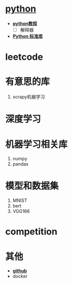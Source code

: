 # [python](python/README.md)  
- **[python教程](https://docs.python.org/zh-cn/3/tutorial/index.html)** 
  - [ ] 解释器
- **[Python 标准库](https://docs.python.org/zh-cn/3/library/index.html)**
# leetcode


# 有意思的库 
 1. scrapy机器学习



# 深度学习


# 机器学习相关库
1. numpy
2. pandas


# 模型和数据集
1. MNIST
2. bert
3. VGG166


# competition

# 其他
- **[github](https://git-scm.com/book/zh/v2)**
- docker

